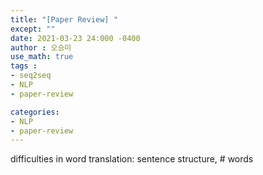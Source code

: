 ```yaml
---
title: "[Paper Review] "
except: ""
date: 2021-03-23 24:000 -0400
author : 오승미
use_math: true
tags :
- seq2seq
- NLP
- paper-review

categories:
- NLP
- paper-review
---
```




difficulties in word translation: sentence structure, # words
